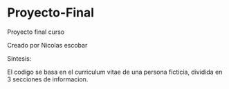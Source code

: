 # Proyecto-Final
Proyecto final curso

Creado por Nicolas escobar

Sintesis: 

El codigo se basa en el curriculum vitae de una persona ficticia, dividida en 3 secciones de informacion.
